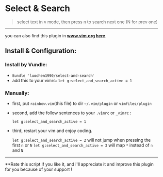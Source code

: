 Select & Search
===
>	select text in v mode, then press n to search next one (N for prev one)

-------------------------------------------------------------------------------------------------------- 

you can also find this plugin in **www.vim.org [here](http://www.vim.org/scripts/script.php?script_id=4819)**.

Install & Configuration:
-------------------------------------------------------------------------------------------------------- 

### Install by Vundle:
- `Bundle 'luochen1990/select-and-search'`
- add this to your vimrc: `let g:select_and_search_active = 1`

### Manually:
- first, put `rainbow.vim`(this file) to dir `~/.vim/plugin` or `vimfiles/plugin`
- second, add the follow sentences to your `.vimrc` or `_vimrc` :
	```vim
	let g:select_and_search_active = 1
	```
- third, restart your vim and enjoy coding.

	`let g:select_and_search_active = 2` will not jump when pressing the first `n` or `N`
	`let g:select_and_search_active = 3` will map `*` instead of `n` and `N`

-------------------------------------------------------------------------------------------------------- 
**Rate this script if you like it, 
and i'll appreciate it and improve this plugin for you because of your support ! 
 
